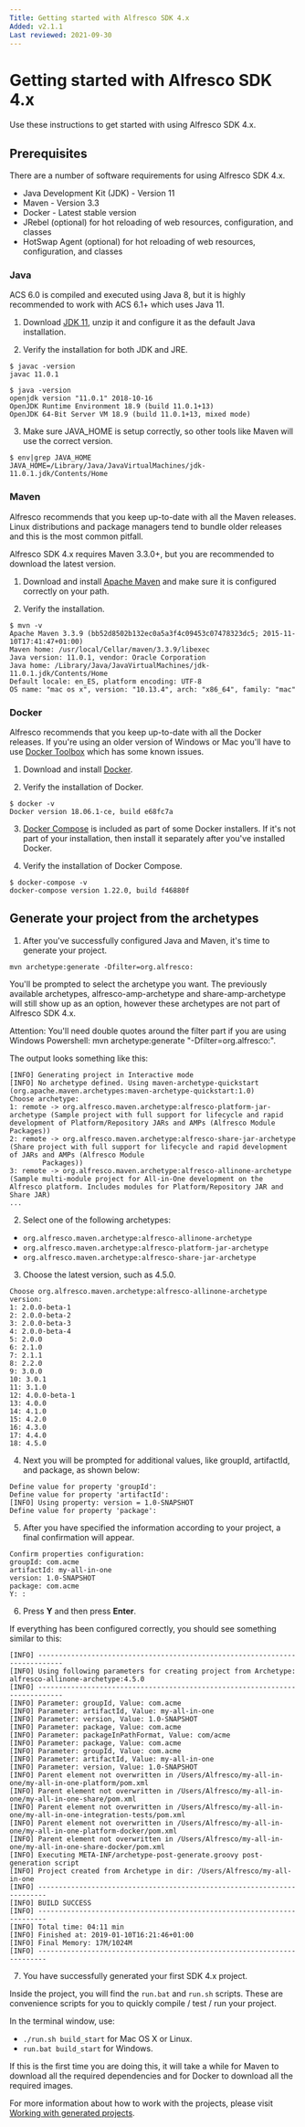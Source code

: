 ```yaml
---
Title: Getting started with Alfresco SDK 4.x
Added: v2.1.1
Last reviewed: 2021-09-30
---
```

# Getting started with Alfresco SDK 4.x

Use these instructions to get started with using Alfresco SDK 4.x.

## Prerequisites
   
There are a number of software requirements for using Alfresco SDK 4.x.
* Java Development Kit (JDK) - Version 11
* Maven - Version 3.3
* Docker - Latest stable version
* JRebel (optional) for hot reloading of web resources, configuration, and classes
* HotSwap Agent (optional) for hot reloading of web resources, configuration, and classes

### Java

ACS 6.0 is compiled and executed using Java 8, but it is highly recommended to work with ACS 6.1+ which uses Java 11.

1. Download [JDK 11](https://jdk.java.net/11/), unzip it and configure it as the default Java installation.

2. Verify the installation for both JDK and JRE.

```
$ javac -version
javac 11.0.1

$ java -version
openjdk version "11.0.1" 2018-10-16
OpenJDK Runtime Environment 18.9 (build 11.0.1+13)
OpenJDK 64-Bit Server VM 18.9 (build 11.0.1+13, mixed mode)
```

3. Make sure JAVA_HOME is setup correctly, so other tools like Maven will use the correct version.

```
$ env|grep JAVA_HOME
JAVA_HOME=/Library/Java/JavaVirtualMachines/jdk-11.0.1.jdk/Contents/Home
```

### Maven

Alfresco recommends that you keep up-to-date with all the Maven releases. Linux distributions and package managers tend to bundle older releases and this is 
the most common pitfall.

Alfresco SDK 4.x requires Maven 3.3.0+, but you are recommended to download the latest version.

1. Download and install [Apache Maven](https://maven.apache.org/download.cgi) and make sure it is configured correctly on your path.

2. Verify the installation.

```
$ mvn -v
Apache Maven 3.3.9 (bb52d8502b132ec0a5a3f4c09453c07478323dc5; 2015-11-10T17:41:47+01:00)
Maven home: /usr/local/Cellar/maven/3.3.9/libexec
Java version: 11.0.1, vendor: Oracle Corporation
Java home: /Library/Java/JavaVirtualMachines/jdk-11.0.1.jdk/Contents/Home
Default locale: en_ES, platform encoding: UTF-8
OS name: "mac os x", version: "10.13.4", arch: "x86_64", family: "mac"
```

### Docker

Alfresco recommends that you keep up-to-date with all the Docker releases. If you're using an older version of Windows or Mac you'll have to use 
[Docker Toolbox](https://docs.docker.com/toolbox/) which has some known issues.

1. Download and install [Docker](https://docs.docker.com/install/).

2. Verify the installation of Docker.

```
$ docker -v
Docker version 18.06.1-ce, build e68fc7a
``` 

3. [Docker Compose](https://docs.docker.com/compose/install/) is included as part of some Docker installers. If it's not part of your installation, then 
install it separately after you've installed Docker.

4. Verify the installation of Docker Compose.

```
$ docker-compose -v
docker-compose version 1.22.0, build f46880f
```

## Generate your project from the archetypes

1. After you've successfully configured Java and Maven, it's time to generate your project.

```
mvn archetype:generate -Dfilter=org.alfresco:
```

You'll be prompted to select the archetype you want. The previously available archetypes, alfresco-amp-archetype and share-amp-archetype will still show up 
as an option, however these archetypes are not part of Alfresco SDK 4.x.

Attention: You'll need double quotes around the filter part if you are using Windows Powershell: mvn archetype:generate "-Dfilter=org.alfresco:".

The output looks something like this:

```
[INFO] Generating project in Interactive mode
[INFO] No archetype defined. Using maven-archetype-quickstart (org.apache.maven.archetypes:maven-archetype-quickstart:1.0)
Choose archetype:
1: remote -> org.alfresco.maven.archetype:alfresco-platform-jar-archetype (Sample project with full support for lifecycle and rapid development of Platform/Repository JARs and AMPs (Alfresco Module Packages))
2: remote -> org.alfresco.maven.archetype:alfresco-share-jar-archetype (Share project with full support for lifecycle and rapid development of JARs and AMPs (Alfresco Module
        Packages))
3: remote -> org.alfresco.maven.archetype:alfresco-allinone-archetype (Sample multi-module project for All-in-One development on the Alfresco platform. Includes modules for Platform/Repository JAR and Share JAR)
...
```

2. Select one of the following archetypes:

* `org.alfresco.maven.archetype:alfresco-allinone-archetype`
* `org.alfresco.maven.archetype:alfresco-platform-jar-archetype`
* `org.alfresco.maven.archetype:alfresco-share-jar-archetype`

3. Choose the latest version, such as 4.5.0.

```
Choose org.alfresco.maven.archetype:alfresco-allinone-archetype version:
1: 2.0.0-beta-1
2: 2.0.0-beta-2
3: 2.0.0-beta-3
4: 2.0.0-beta-4
5: 2.0.0
6: 2.1.0
7: 2.1.1
8: 2.2.0
9: 3.0.0
10: 3.0.1
11: 3.1.0
12: 4.0.0-beta-1
13: 4.0.0
14: 4.1.0
15: 4.2.0
16: 4.3.0
17: 4.4.0
18: 4.5.0
```

4. Next you will be prompted for additional values, like groupId, artifactId, and package, as shown below:

```
Define value for property 'groupId':
Define value for property 'artifactId':
[INFO] Using property: version = 1.0-SNAPSHOT
Define value for property 'package':
```

5. After you have specified the information according to your project, a final confirmation will appear.

```
Confirm properties configuration:
groupId: com.acme
artifactId: my-all-in-one
version: 1.0-SNAPSHOT
package: com.acme
Y: :
```

6. Press **Y** and then press **Enter**.

If everything has been configured correctly, you should see something similar to this:

```
[INFO] ----------------------------------------------------------------------------
[INFO] Using following parameters for creating project from Archetype: alfresco-allinone-archetype:4.5.0
[INFO] ----------------------------------------------------------------------------
[INFO] Parameter: groupId, Value: com.acme
[INFO] Parameter: artifactId, Value: my-all-in-one
[INFO] Parameter: version, Value: 1.0-SNAPSHOT
[INFO] Parameter: package, Value: com.acme
[INFO] Parameter: packageInPathFormat, Value: com/acme
[INFO] Parameter: package, Value: com.acme
[INFO] Parameter: groupId, Value: com.acme
[INFO] Parameter: artifactId, Value: my-all-in-one
[INFO] Parameter: version, Value: 1.0-SNAPSHOT
[INFO] Parent element not overwritten in /Users/Alfresco/my-all-in-one/my-all-in-one-platform/pom.xml
[INFO] Parent element not overwritten in /Users/Alfresco/my-all-in-one/my-all-in-one-share/pom.xml
[INFO] Parent element not overwritten in /Users/Alfresco/my-all-in-one/my-all-in-one-integration-tests/pom.xml
[INFO] Parent element not overwritten in /Users/Alfresco/my-all-in-one/my-all-in-one-platform-docker/pom.xml
[INFO] Parent element not overwritten in /Users/Alfresco/my-all-in-one/my-all-in-one-share-docker/pom.xml
[INFO] Executing META-INF/archetype-post-generate.groovy post-generation script
[INFO] Project created from Archetype in dir: /Users/Alfresco/my-all-in-one
[INFO] ------------------------------------------------------------------------
[INFO] BUILD SUCCESS
[INFO] ------------------------------------------------------------------------
[INFO] Total time: 04:11 min
[INFO] Finished at: 2019-01-10T16:21:46+01:00
[INFO] Final Memory: 17M/1024M
[INFO] ------------------------------------------------------------------------
```

7. You have successfully generated your first SDK 4.x project.

Inside the project, you will find the `run.bat` and `run.sh` scripts. These are convenience scripts for you to quickly compile / test / run your project.

In the terminal window, use:
* `./run.sh build_start` for Mac OS X or Linux.
* `run.bat build_start` for Windows.

If this is the first time you are doing this, it will take a while for Maven to download all the required dependencies and for Docker to download all the
required images.

For more information about how to work with the projects, please visit [Working with generated projects](working-with-generated-projects/README.md).
